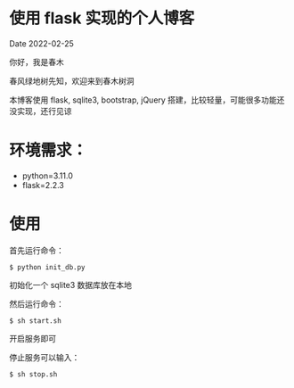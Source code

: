 # 使用 flask 实现的个人博客

Date 2022-02-25

你好，我是春木

春风绿地树先知，欢迎来到春木树洞

本博客使用 flask, sqlite3, bootstrap, jQuery 搭建，比较轻量，可能很多功能还没实现，还行见谅

# 环境需求：

- python=3.11.0
- flask=2.2.3

# 使用

首先运行命令：

`$ python init_db.py`

初始化一个 sqlite3 数据库放在本地

然后运行命令：

`$ sh start.sh`

开启服务即可

停止服务可以输入：

`$ sh stop.sh`
